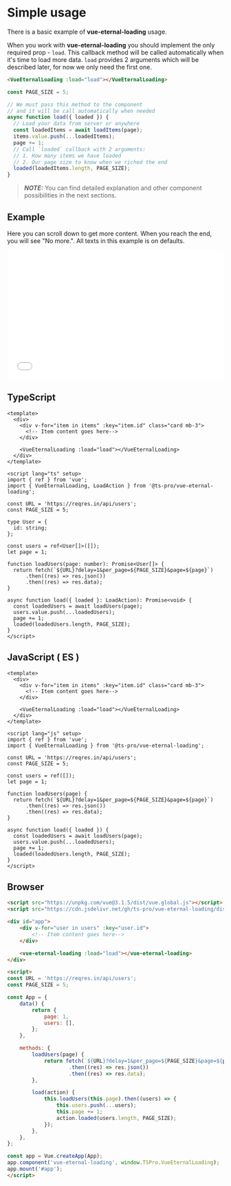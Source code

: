# Simple usage

There is a basic example of **vue-eternal-loading** usage.

When you work with **vue-eternal-loading** you should implement the only required prop - `load`. This callback method will be called automatically when it's time to load more data. `load` provides 2 arguments which will be described later, for now we only need the first one.
```html
<VueEternalLoading :load="load"></VueEternalLoading>
```
```ts
const PAGE_SIZE = 5;

// We must pass this method to the component 
// and it will be call automatically when needed
async function load({ loaded }) {
  // Load your data from server or anywhere
  const loadedItems = await loadItems(page);
  items.value.push(...loadedItems);
  page += 1;
  // Call `loaded` callback with 2 arguments:
  // 1. How many items we have loaded
  // 2. Our page size to know when we riched the end
  loaded(loadedItems.length, PAGE_SIZE);
}
```

> **_NOTE:_**  You can find detailed explanation and other component possibilities in the next sections.

## Example

Here you can scroll down to get more content. When you reach the end, you will see "No more.". All texts in this example is on defaults.

<iframe width="100%" height="300" src="//jsfiddle.net/gavrashenko/pe58wszL/99/embedded/result/dark/" allowfullscreen="allowfullscreen" allowpaymentrequest frameborder="0"></iframe>

## TypeScript
```vue
<template>
  <div>
    <div v-for="item in items" :key="item.id" class="card mb-3">
      <!-- Item content goes here-->
    </div>

    <VueEternalLoading :load="load"></VueEternalLoading>
  </div>
</template>

<script lang="ts" setup>
import { ref } from 'vue';
import { VueEternalLoading, LoadAction } from '@ts-pro/vue-eternal-loading';

const URL = 'https://reqres.in/api/users';
const PAGE_SIZE = 5;

type User = {
  id: string;
};

const users = ref<User[]>([]);
let page = 1;

function loadUsers(page: number): Promise<User[]> {
  return fetch(`${URL}?delay=1&per_page=${PAGE_SIZE}&page=${page}`)
      .then((res) => res.json())
      .then((res) => res.data);
}

async function load({ loaded }: LoadAction): Promise<void> {
  const loadedUsers = await loadUsers(page);
  users.value.push(...loadedUsers);
  page += 1;
  loaded(loadedUsers.length, PAGE_SIZE);
}
</script>
```

## JavaScript ( ES )
```vue
<template>
  <div>
    <div v-for="item in items" :key="item.id" class="card mb-3">
      <!-- Item content goes here-->
    </div>

    <VueEternalLoading :load="load"></VueEternalLoading>
  </div>
</template>

<script lang="js" setup>
import { ref } from 'vue';
import { VueEternalLoading } from '@ts-pro/vue-eternal-loading';

const URL = 'https://reqres.in/api/users';
const PAGE_SIZE = 5;

const users = ref([]);
let page = 1;

function loadUsers(page) {
  return fetch(`${URL}?delay=1&per_page=${PAGE_SIZE}&page=${page}`)
      .then((res) => res.json())
      .then((res) => res.data);
}

async function load({ loaded }) {
  const loadedUsers = await loadUsers(page);
  users.value.push(...loadedUsers);
  page += 1;
  loaded(loadedUsers.length, PAGE_SIZE);
}
</script>
```

## Browser
```html
<script src="https://unpkg.com/vue@3.1.5/dist/vue.global.js"></script>
<script src="https://cdn.jsdelivr.net/gh/ts-pro/vue-eternal-loading/dist/vue-eternal-loading.umd.js"></script>

<div id="app">
    <div v-for="user in users" :key="user.id">
        <!-- Item content goes here-->
    </div>

    <vue-eternal-loading :load="load"></vue-eternal-loading>
</div>

<script>
const URL = 'https://reqres.in/api/users';
const PAGE_SIZE = 5;

const App = {
    data() {
        return {
            page: 1,
            users: [],
        };
    },

    methods: {
        loadUsers(page) {
            return fetch(`${URL}?delay=1&per_page=${PAGE_SIZE}&page=${page}`)
                    .then((res) => res.json())
                    .then((res) => res.data);
        },

        load(action) {
            this.loadUsers(this.page).then((users) => {
                this.users.push(...users);
                this.page += 1;
                action.loaded(users.length, PAGE_SIZE);
            });
        },
    },
};

const app = Vue.createApp(App);
app.component('vue-eternal-loading', window.TSPro.VueEternalLoading);
app.mount('#app');
</script>
```

